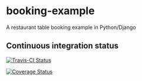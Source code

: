 # booking-example
A restaurant table booking example in Python/Django

Continuous integration status
-----------------------------

[![Travis-CI Status](https://secure.travis-ci.org/andreagrandi/booking-example.png?branch=master)](http://travis-ci.org/#!/andreagrandi/booking-example)

[![Coverage Status](https://coveralls.io/repos/andreagrandi/booking-example/badge.svg)](https://coveralls.io/r/andreagrandi/booking-example)
